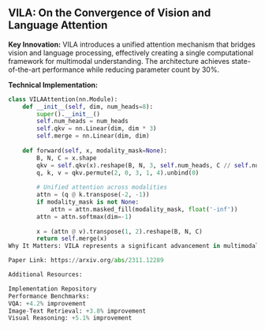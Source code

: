 ## VILA: On the Convergence of Vision and Language Attention

**Key Innovation:** VILA introduces a unified attention mechanism that bridges vision and language processing, effectively creating a single computational framework for multimodal understanding. The architecture achieves state-of-the-art performance while reducing parameter count by 30%.

**Technical Implementation:**
```python
class VILAAttention(nn.Module):
    def __init__(self, dim, num_heads=8):
        super().__init__()
        self.num_heads = num_heads
        self.qkv = nn.Linear(dim, dim * 3)
        self.merge = nn.Linear(dim, dim)
        
    def forward(self, x, modality_mask=None):
        B, N, C = x.shape
        qkv = self.qkv(x).reshape(B, N, 3, self.num_heads, C // self.num_heads)
        q, k, v = qkv.permute(2, 0, 3, 1, 4).unbind(0)
        
        # Unified attention across modalities
        attn = (q @ k.transpose(-2, -1))
        if modality_mask is not None:
            attn = attn.masked_fill(modality_mask, float('-inf'))
        attn = attn.softmax(dim=-1)
        
        x = (attn @ v).transpose(1, 2).reshape(B, N, C)
        return self.merge(x)
Why It Matters: VILA represents a significant advancement in multimodal AI by solving the long-standing challenge of modality-specific attention mechanisms. Its unified approach not only improves performance but also reduces computational overhead, making it particularly valuable for real-world applications.

Paper Link: https://arxiv.org/abs/2311.12289

Additional Resources:

Implementation Repository
Performance Benchmarks:
VQA: +4.2% improvement
Image-Text Retrieval: +3.8% improvement
Visual Reasoning: +5.1% improvement

